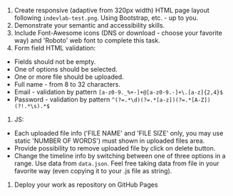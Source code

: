 1. Create responsive (adaptive from 320px width) HTML page layout following `indevlab-test.png`. Using Bootstrap, etc. - up to you.
1. Demonstrate your semantic and accessibility skills.
1. Include Font-Awesome icons (DNS or download - choose your favorite way) and 'Roboto' web font to complete this task.
1. Form field HTML validation:

- Fields should not be empty.
- One of options should be selected.
- One or more file should be uploaded.
- Full name - from 8 to 32 characters.
- Email - validation by pattern `[a-z0-9._%+-]+@[a-z0-9.-]+\.[a-z]{2,4}$`
- Password - validation by pattern `^(?=.*\d)(?=.*[a-z])(?=.*[A-Z])(?!.*\s).*$`

1. JS:

- Each uploaded file info ('FILE NAME' and 'FILE SIZE' only, you may use static 'NUMBER OF WORDS') must shown in uploaded files area.
- Provide possibility to remove uploaded file by click on delete button.
- Change the timeline info by switching between one of three options in a range. Use data from `data.json`. Feel free taking data from file in your favorite way (even copying it to your .js file as string).

1. Deploy your work as repository on GitHub Pages
